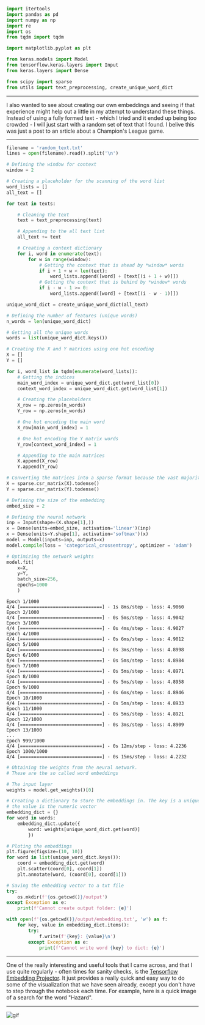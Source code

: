 ```python
import itertools
import pandas as pd
import numpy as np
import re
import os
from tqdm import tqdm

import matplotlib.pyplot as plt

from keras.models import Model
from tensorflow.keras.layers import Input
from keras.layers import Dense

from scipy import sparse
from utils import text_preprocessing, create_unique_word_dict
```
---
I also wanted to see about creating our own embeddings and seeing if that experience might help out a little in my attempt to understand these things. Instead of using a fully formed text - which I tried and it ended up being too crowded - I will just start with a random set of text that I found. I belive this was just a post to an srticle about a Champion's League game.

---

```python
filename = 'random_text.txt'
lines = open(filename).read().split('\n')
```


```python
# Defining the window for context
window = 2

# Creating a placeholder for the scanning of the word list
word_lists = []
all_text = []

for text in texts:

    # Cleaning the text
    text = text_preprocessing(text)

    # Appending to the all text list
    all_text += text 

    # Creating a context dictionary
    for i, word in enumerate(text):
        for w in range(window):
            # Getting the context that is ahead by *window* words
            if i + 1 + w < len(text): 
                word_lists.append([word] + [text[(i + 1 + w)]])
            # Getting the context that is behind by *window* words    
            if i - w - 1 >= 0:
                word_lists.append([word] + [text[(i - w - 1)]])

unique_word_dict = create_unique_word_dict(all_text)

# Defining the number of features (unique words)
n_words = len(unique_word_dict)

# Getting all the unique words 
words = list(unique_word_dict.keys())

# Creating the X and Y matrices using one hot encoding
X = []
Y = []

for i, word_list in tqdm(enumerate(word_lists)):
    # Getting the indices
    main_word_index = unique_word_dict.get(word_list[0])
    context_word_index = unique_word_dict.get(word_list[1])

    # Creating the placeholders   
    X_row = np.zeros(n_words)
    Y_row = np.zeros(n_words)

    # One hot encoding the main word
    X_row[main_word_index] = 1

    # One hot encoding the Y matrix words 
    Y_row[context_word_index] = 1

    # Appending to the main matrices
    X.append(X_row)
    Y.append(Y_row)
```

```python
# Converting the matrices into a sparse format because the vast majority of the data are 0s
X = sparse.csr_matrix(X).todense()
Y = sparse.csr_matrix(Y).todense()

# Defining the size of the embedding
embed_size = 2

# Defining the neural network
inp = Input(shape=(X.shape[1],))
x = Dense(units=embed_size, activation='linear')(inp)
x = Dense(units=Y.shape[1], activation='softmax')(x)
model = Model(inputs=inp, outputs=x)
model.compile(loss = 'categorical_crossentropy', optimizer = 'adam')

# Optimizing the network weights
model.fit(
    x=X, 
    y=Y, 
    batch_size=256,
    epochs=1000
    )    
```

```
Epoch 1/1000
4/4 [==============================] - 1s 8ms/step - loss: 4.9060
Epoch 2/1000
4/4 [==============================] - 0s 5ms/step - loss: 4.9042
Epoch 3/1000
4/4 [==============================] - 0s 4ms/step - loss: 4.9027
Epoch 4/1000
4/4 [==============================] - 0s 6ms/step - loss: 4.9012
Epoch 5/1000
4/4 [==============================] - 0s 3ms/step - loss: 4.8998
Epoch 6/1000
4/4 [==============================] - 0s 5ms/step - loss: 4.8984
Epoch 7/1000
4/4 [==============================] - 0s 5ms/step - loss: 4.8971
Epoch 8/1000
4/4 [==============================] - 0s 5ms/step - loss: 4.8958
Epoch 9/1000
4/4 [==============================] - 0s 6ms/step - loss: 4.8946
Epoch 10/1000
4/4 [==============================] - 0s 5ms/step - loss: 4.8933
Epoch 11/1000
4/4 [==============================] - 0s 5ms/step - loss: 4.8921
Epoch 12/1000
4/4 [==============================] - 0s 3ms/step - loss: 4.8909
Epoch 13/1000
...
Epoch 999/1000
4/4 [==============================] - 0s 12ms/step - loss: 4.2236
Epoch 1000/1000
4/4 [==============================] - 0s 15ms/step - loss: 4.2232
```

```python
# Obtaining the weights from the neural network. 
# These are the so called word embeddings

# The input layer 
weights = model.get_weights()[0]

# Creating a dictionary to store the embeddings in. The key is a unique word and 
# the value is the numeric vector
embedding_dict = {}
for word in words: 
    embedding_dict.update({
        word: weights[unique_word_dict.get(word)]
        })

# Ploting the embeddings
plt.figure(figsize=(10, 10))
for word in list(unique_word_dict.keys()):
    coord = embedding_dict.get(word)
    plt.scatter(coord[0], coord[1])
    plt.annotate(word, (coord[0], coord[1]))       

# Saving the embedding vector to a txt file
try:
    os.mkdir(f'{os.getcwd()}/output')        
except Exception as e:
    print(f'Cannot create output folder: {e}')

with open(f'{os.getcwd()}/output/embedding.txt', 'w') as f:
    for key, value in embedding_dict.items():
        try:
            f.write(f'{key}: {value}\n')   
        except Exception as e:
            print(f'Cannot write word {key} to dict: {e}')       
```

---
One of the really interesting and useful tools that I came across, and that I use quite regularly - often times for sanity checks, is the [Tensorflow Embedding Projector](https://projector.tensorflow.org/). It just provides a really quick and easy way to do some of the visualization that we have seen already, except you don't have to step through the notebook each time. For example, here is a quick image of a search for the word "Hazard".

---

![gif](/images/embeddings/tf_gif.gif#img-thumbnail)